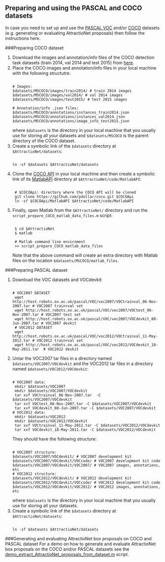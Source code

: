 ## Preparing and using the PASCAL and COCO datasets
In case you need to set up and use the [PASCAL VOC](http://host.robots.ox.ac.uk/pascal/VOC/) and/or [COCO](http://mscoco.org/) datasets (e.g. generating or evaluating AttractioNet proposals) then follow the instructions here.

###Preparing COCO dataset
1. Download the images and annotation/info files of the COCO detection task datasets (train 2014, val 2014 and test 2015) from [here](http://mscoco.org/dataset/#download).
2. Place the COCO images and annotation/info files in your local machine with the following structutre:
   ```Shell  
   
   # Images:
   $datasets/MSCOCO/images/train2014/ # train 2014 images
   $datasets/MSCOCO/images/val2014/ # val 2014 images
   $datasets/MSCOCO/images/test2015/ # test 2015 images

   # Annotation/info .json files:
   $datasets/MSCOCO/annotations/instances_train2014.json 
   $datasets/MSCOCO/annotations/instances_val2014.json 
   $datasets/MSCOCO/annotations/image_info_test2015.json
   ```
   where `$datasets` is the directory in your local machine that you usually use for storing all your datasets and `$datasets/MSCOCO` is the parent directory of the COCO dataset. 
3. Create a symbolic link of the `$datasets` directory at `$AttractioNet/datasets`:
   ```Shell
   
   ln -sf $datasets $AttractioNet/datasets  
   ```
4. Clone the [COCO API](https://github.com/pdollar/coco) in your local machine and then create a symbolic link of its [MatlabAPI](https://github.com/pdollar/coco/tree/master/MatlabAPI) directory at `$AttractioNet/code/MatlabAPI`:  
   ```Shell
   
    # $COCOApi: directory where the COCO API will be cloned   
    git clone https://github.com/pdollar/coco.git $COCOApi   
    ln -sf $COCOApi/MatlabAPI $AttractioNet/code/MatlabAPI    
    ```      
5. Finally, open Matlab from the `$AttractioNet/` directory and run the `script_prepare_COCO_matlab_data_files.m` script:  
   ```Shell
   
    $ cd $AttractioNet  
    $ matlab   
    
    # Matlab command line enviroment
    >> script_prepare_COCO_matlab_data_files   
    ``` 
   Note that the above command will create an extra directory with Matlab files on the location `$datasets/MSCOCO/matlab_files`.

###Preparing PASCAL dataset
1. Download the VOC datasets and VOCdevkit:
   ```Shell
   
   # VOC2007 DATASET
    wget http://host.robots.ox.ac.uk/pascal/VOC/voc2007/VOCtrainval_06-Nov-2007.tar # VOC2007 train+val set
    wget http://host.robots.ox.ac.uk/pascal/VOC/voc2007/VOCtest_06-Nov-2007.tar # VOC2007 test set
    wget http://host.robots.ox.ac.uk/pascal/VOC/voc2007/VOCdevkit_08-Jun-2007.tar # VOC2007 devkit
    # VOC2012 DATASET
    wget http://host.robots.ox.ac.uk/pascal/VOC/voc2012/VOCtrainval_11-May-2012.tar # VOC2012 train+val set
    wget http://host.robots.ox.ac.uk/pascal/VOC/voc2012/VOCdevkit_18-May-2011.tar  # VOC2012 devkit
   ```
2. Untar the VOC2007 tar files in a directory named `$datasets/VOC2007/VOCdevkit` and the VOC2012 tar files in a directory named `$datasets/VOC2012/VOCdevkit`:
   ```Shell
   
   # VOC2007 data:
    mkdir $datasets/VOC2007
    mkdir $datasets/VOC2007/VOCdevkit
    tar xvf VOCtrainval_06-Nov-2007.tar  -C $datasets/VOC2007/VOCdevkit
    tar xvf VOCtest_06-Nov-2007.tar -C $datasets/VOC2007/VOCdevkit
    tar xvf VOCdevkit_08-Jun-2007.tar -C $datasets/VOC2007/VOCdevkit
   # VOC2012 data:
    mkdir $datasets/VOC2012
    mkdir $datasets/VOC2012/VOCdevkit
    tar xvf VOCtrainval_11-May-2012.tar -C $datasets/VOC2012/VOCdevkit
    tar xvf VOCdevkit_18-May-2011.tar -C $datasets/VOC2012/VOCdevkit
   ```
   They should have the following structure:
   ```Shell  
   
   # VOC2007 structure:
   $datasets/VOC2007/VOCdevkit/ # VOC2007 development kit
   $datasets/VOC2007/VOCdevkit/VOCcode/ # VOC2007 development kit code
   $datasets/VOC2007/VOCdevkit/VOC2007/ # VOC2007 images, annotations, etc 
   # VOC2012 structure:
   $datasets/VOC2012/VOCdevkit/ # VOC2012 development kit
   $datasets/VOC2012/VOCdevkit/VOCcode/ # VOC2012 development kit code
   $datasets/VOC2012/VOCdevkit/VOC2012/ # VOC2012 images, annotations, etc 
   ```
   where `$datasets` is the directory in your local machine that you usually use for storing all your datasets.
3. Create a symbolic link of the `$datasets` directory at `$AttractioNet/datasets`:
   ```Shell
   
   ln -sf $datasets $AttractioNet/datasets  
   ```

###Generating and evaluating AttractioNet box proposals on COCO and PASCAL dataset
For a demo on how to generate and evaluate AttractioNet box proposals on the COCO and/or PASCAL datasets see the [demo_extract_AttractioNet_proposals_from_dataset.m](https://github.com/gidariss/AttractioNet_private/blob/master/code/demo_extract_AttractioNet_proposals_from_dataset.m) script.
